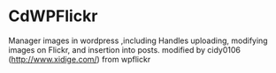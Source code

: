 CdWPFlickr
==========

Manager images in wordpress ,including Handles uploading, modifying images on Flickr, and insertion into posts.
modified by cidy0106 (http://www.xidige.com/) from wpflickr
